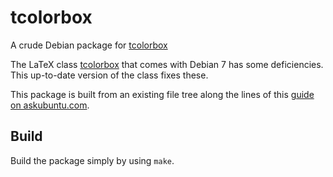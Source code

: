 # tcolorbox

A crude Debian package for [tcolorbox][]

The LaTeX class [tcolorbox][] that comes with Debian 7 has some
deficiencies. This up-to-date version of the class fixes these.

This package is built from an existing file tree along the lines of
this [guide on askubuntu.com][guide].

## Build

Build the package simply by using `make`.


[tcolorbox]: http://www.ctan.org/pkg/tcolorbox
[guide]: http://askubuntu.com/questions/146343/how-to-create-a-deb-package-that-installs-a-series-of-files
